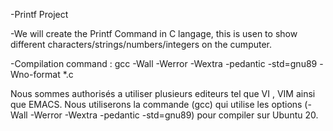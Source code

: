 -Printf Project

-We will create the Printf Command in C langage, this is usen to show different characters/strings/numbers/integers on the cumputer.

-Compilation command : gcc -Wall -Werror -Wextra -pedantic -std=gnu89 -Wno-format *.c

Nous sommes authorisés a utiliser plusieurs editeurs tel que VI , VIM ainsi que EMACS.
Nous utiliserons la commande (gcc) qui utilise les options (-Wall -Werror -Wextra -pedantic -std=gnu89) pour compiler sur Ubuntu 20.
